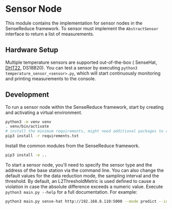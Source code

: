 # Sensor Node

This module contains the implementation for sensor nodes in the SenseReduce framework.
To sensor must implement the `AbstractSensor` interface to return a list of measurements.

## Hardware Setup

Multiple temperature sensors are supported out-of-the-box (
SenseHat, [DHT22](https://tutorials-raspberrypi.com/raspberry-pi-measure-humidity-temperature-dht11-dht22/), DS18B20).
You can test a sensor by executing `python3 temperature_sensor_<sensor>.py`, which will start continuously
monitoring and printing measurements to the console.

## Development

To run a sensor node within the SenseReduce framework, start by creating and activating a virtual environment.

```bash
python3 -m venv venv
. venv/bin/activate
# install the minimum requirements, might need additional packages to run the sensor
pip3 install -r requirements.txt
```

Install the common modules from the SenseReduce framework.

```bash
pip3 install -e ..
```

To start a sensor node, you'll need to specify the sensor type and the address of the base station via the command line.
You can also change the default values for the data reduction mode, the sampling interval and the threshold.
By default, an L2ThresholdMetric is used defined to cause a violation in case the absolute difference exceeds a numeric
value. Execute `python3 main.py --help` for a full documentation.
For example:

```bash
python3 main.py sense-hat http://192.168.8.110:5000 --mode predict --interval 10 --threshold 2 
```
